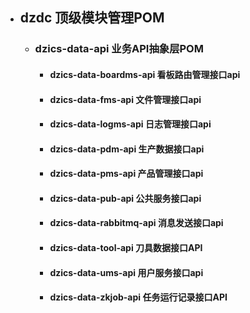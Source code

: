 - ## **dzdc 顶级模块管理POM**
  
   - ### **dzics-data-api   业务API抽象层POM**
     - #### dzics-data-boardms-api           看板路由管理接口api
     - #### dzics-data-fms-api               文件管理接口api
     - #### dzics-data-logms-api             日志管理接口api
     - #### dzics-data-pdm-api               生产数据接口api
     - #### dzics-data-pms-api               产品管理接口api
     - #### dzics-data-pub-api               公共服务接口api
     - #### dzics-data-rabbitmq-api          消息发送接口api
     - #### dzics-data-tool-api              刀具数据接口API
     - #### dzics-data-ums-api               用户服务接口api
     - #### dzics-data-zkjob-api             任务运行记录接口API

